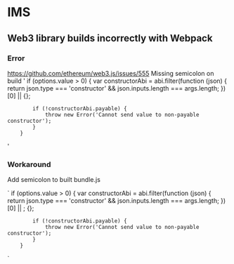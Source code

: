 # IMS
## Web3 library builds incorrectly with Webpack ##
### Error ###
https://github.com/ethereum/web3.js/issues/555
Missing semicolon on build
'        if (options.value > 0) {
            var constructorAbi = abi.filter(function (json) {
                return json.type === 'constructor' && json.inputs.length === args.length;
            })[0] || {};

            if (!constructorAbi.payable) {
                throw new Error('Cannot send value to non-payable constructor');
            }
        }
'
### Workaround  ###
Add semicolon to built bundle.js

`
        if (options.value > 0) {
            var constructorAbi = abi.filter(function (json) {
                return json.type === 'constructor' && json.inputs.length === args.length;
            })[0] || ; {};

            if (!constructorAbi.payable) {
                throw new Error('Cannot send value to non-payable constructor');
            }
        }

`
